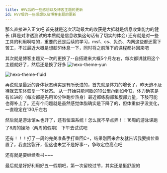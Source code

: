 ```yaml
---
title: HVV后的一些感想以及博客主题的更新
id: HVV后的一些感想以及博客主题的更新
---
```


<!-- more -->

那么直接进入正文吧
首先就是这次活动最大的收获是大抵就是信息收集能力的健长
 (算是对渗透测试的本质就是信息收集这句话有了切实的体会)
还有就是对一些工具的利用啊啥的，重要的还是后续的学习，msf、cs、免杀、内网这些都还需下苦工，不过最近大概是想趁51休息一下，同时将之前落下的课程都补回来吧

其次就是博客主题又一次的更换了--自搭建来大概5个月左右，每次都讲就用这个主题就好了，然后还是换了好多
![hexo-theme-yun](https://i.loli.net/2021/05/01/doE8Ohci46D1tr2.jpg)

![hexo-theme-fluid](https://i.loli.net/2021/05/01/zYHJfTvSa3LK6Cb.png)

再说就是最近的身体状态确实是有所长进的，首先就是体力的增长了，昨天迫不及待就去东体恢复一下状态。
从一开始只能间歇的10公里/h到如今12，体力确实是有长进的（每次都是先用10分钟跑步热身）最近都练胸部和腹部力量，下肢可能也得补上了。还有个问题就是虽然感觉体脂确实是下降了的，但体重似乎没变化，一直稳定在130斤左右

然后就是游泳馆🏊也开了，还有恒温系统！怎么就不早点弄！！16周的游泳课跑了8周的操场（两周的假期）
下午去试试吧

还有！！！打了一周的完美准备手打重回C+，结果刚回来舍友就告诉我要排位重置了，我直接裂开，但这也未尝不是好事--，争取定位高点吧

还有就是要继续看书~~~

最后就是好好利用好五一假期吧，第一次留校过节，其实还是挺舒服的